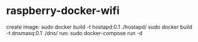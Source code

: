 # raspberry-docker-wifi
create image:
sudo docker build -t hostapd:0.1 ./hostapd/
sudo docker build -t dnsmasq:0.1 ./dns/
run:
sudo docker-compose run -d

